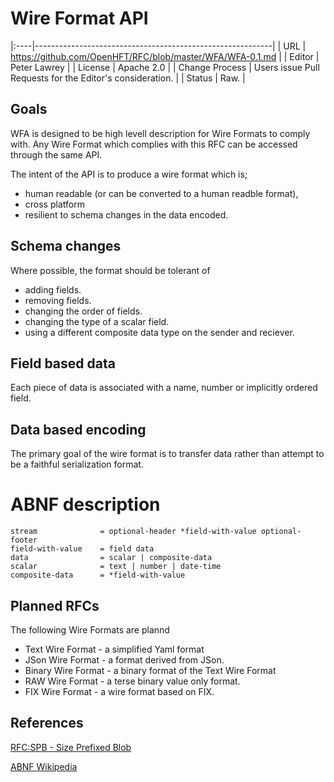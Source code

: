 # Wire Format API

|:----|-----------------------------------------------------------|
| URL | https://github.com/OpenHFT/RFC/blob/master/WFA/WFA-0.1.md |
| Editor | Peter Lawrey |
| License | Apache 2.0 |
| Change Process | Users issue Pull Requests for the Editor's consideration. |
| Status | Raw. |

## Goals
WFA is designed to be high levell description for Wire Formats to comply with.  Any Wire Format which complies with this RFC can be accessed through the same API.

The intent of the API is to produce a wire format which is;
 - human readable (or can be converted to a human readble format), 
 - cross platform
 - resilient to schema changes in the data encoded.

## Schema changes
Where possible, the format should be tolerant of 
 - adding fields.
 - removing fields.
 - changing the order of fields.
 - changing the type of a scalar field.
 - using a different composite data type on the sender and reciever.
 
## Field based data
Each piece of data is associated with a name, number or implicitly ordered field. 

## Data based encoding
The primary goal of the wire format is to transfer data rather than attempt to be a faithful serialization format.

# ABNF description

```
stream              = optional-header *field-with-value optional-footer
field-with-value    = field data
data                = scalar | composite-data
scalar              = text | number | date-time
composite-data      = *field-with-value
```

## Planned RFCs
The following Wire Formats are plannd
 - Text Wire Format - a simplified Yaml format
 - JSon Wire Format - a format derived from JSon.
 - Binary Wire Format - a binary format of the Text Wire Format
 - RAW Wire Format - a terse binary value only format.
 - FIX Wire Format - a wire format based on FIX.

## References

[RFC:SPB - Size Prefixed Blob](https://github.com/OpenHFT/RFC/blob/master/SPB)

[ABNF Wikipedia](http://en.wikipedia.org/wiki/Augmented_Backus%E2%80%93Naur_Form)
